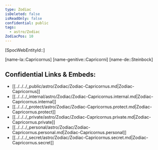 ```yaml
---
type: Zodiac
isDeleted: false
isReadOnly: false
confidential: public
tags:
  - astro/Zodiac
ZodiacPos: 10
---
```

[SpocWebEntityId::]



[name-la::Capricornus]
[name-genitive::Capricorni]
[name-de::Steinbock]


## Confidential Links & Embeds: 
- [[../../../_public/astro/Zodiac/Zodiac-Capricornus.md|Zodiac-Capricornus]] 
- [[../../../_internal/astro/Zodiac/Zodiac-Capricornus.internal.md|Zodiac-Capricornus.internal]] 
- [[../../../_protect/astro/Zodiac/Zodiac-Capricornus.protect.md|Zodiac-Capricornus.protect]] 
- [[../../../_private/astro/Zodiac/Zodiac-Capricornus.private.md|Zodiac-Capricornus.private]] 
- [[../../../_personal/astro/Zodiac/Zodiac-Capricornus.personal.md|Zodiac-Capricornus.personal]] 
- [[../../../_secret/astro/Zodiac/Zodiac-Capricornus.secret.md|Zodiac-Capricornus.secret]] 

